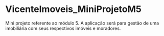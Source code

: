 # VicenteImoveis_MiniProjetoM5
Mini projeto referente ao módulo 5.  A aplicação será  para gestão de uma imobiliária com seus respectivos imóveis e moradores.
